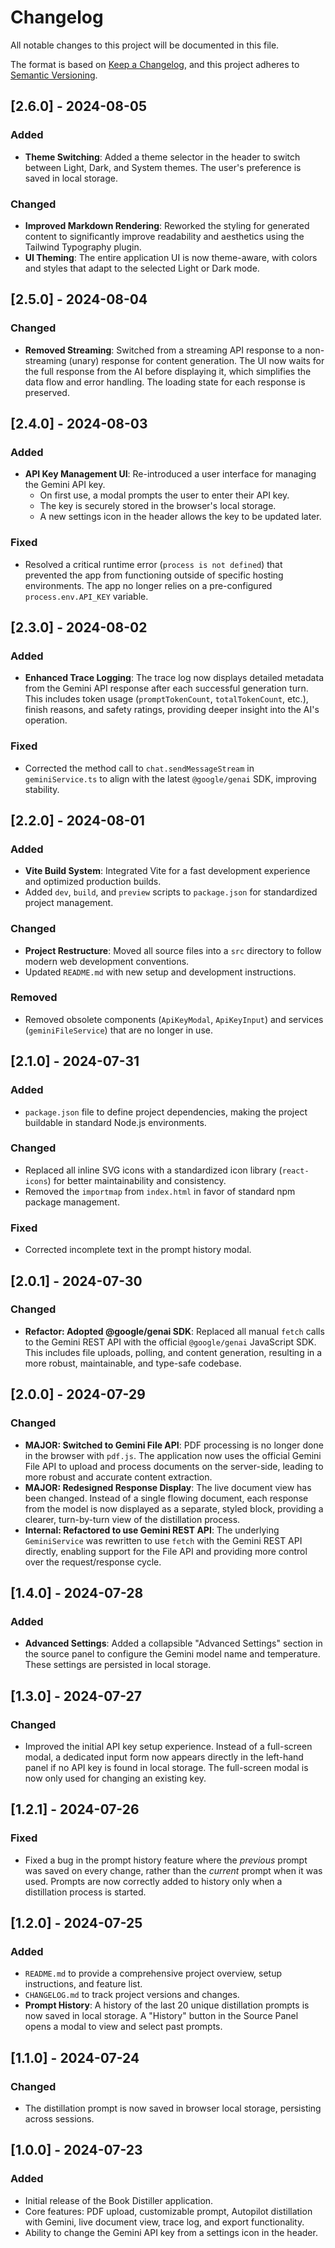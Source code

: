 # Changelog

All notable changes to this project will be documented in this file.

The format is based on [Keep a Changelog](https://keepachangelog.com/en/1.0.0/),
and this project adheres to [Semantic Versioning](https://semver.org/spec/v2.0.0.html).

## [2.6.0] - 2024-08-05

### Added
-   **Theme Switching**: Added a theme selector in the header to switch between Light, Dark, and System themes. The user's preference is saved in local storage.

### Changed
-   **Improved Markdown Rendering**: Reworked the styling for generated content to significantly improve readability and aesthetics using the Tailwind Typography plugin.
-   **UI Theming**: The entire application UI is now theme-aware, with colors and styles that adapt to the selected Light or Dark mode.

## [2.5.0] - 2024-08-04

### Changed
-   **Removed Streaming**: Switched from a streaming API response to a non-streaming (unary) response for content generation. The UI now waits for the full response from the AI before displaying it, which simplifies the data flow and error handling. The loading state for each response is preserved.

## [2.4.0] - 2024-08-03

### Added
-   **API Key Management UI**: Re-introduced a user interface for managing the Gemini API key.
    -   On first use, a modal prompts the user to enter their API key.
    -   The key is securely stored in the browser's local storage.
    -   A new settings icon in the header allows the key to be updated later.

### Fixed
-   Resolved a critical runtime error (`process is not defined`) that prevented the app from functioning outside of specific hosting environments. The app no longer relies on a pre-configured `process.env.API_KEY` variable.

## [2.3.0] - 2024-08-02

### Added
-   **Enhanced Trace Logging**: The trace log now displays detailed metadata from the Gemini API response after each successful generation turn. This includes token usage (`promptTokenCount`, `totalTokenCount`, etc.), finish reasons, and safety ratings, providing deeper insight into the AI's operation.

### Fixed
-   Corrected the method call to `chat.sendMessageStream` in `geminiService.ts` to align with the latest `@google/genai` SDK, improving stability.

## [2.2.0] - 2024-08-01

### Added
-   **Vite Build System**: Integrated Vite for a fast development experience and optimized production builds.
-   Added `dev`, `build`, and `preview` scripts to `package.json` for standardized project management.

### Changed
-   **Project Restructure**: Moved all source files into a `src` directory to follow modern web development conventions.
-   Updated `README.md` with new setup and development instructions.

### Removed
-   Removed obsolete components (`ApiKeyModal`, `ApiKeyInput`) and services (`geminiFileService`) that are no longer in use.

## [2.1.0] - 2024-07-31

### Added
-   `package.json` file to define project dependencies, making the project buildable in standard Node.js environments.

### Changed
-   Replaced all inline SVG icons with a standardized icon library (`react-icons`) for better maintainability and consistency.
-   Removed the `importmap` from `index.html` in favor of standard npm package management.

### Fixed
-   Corrected incomplete text in the prompt history modal.

## [2.0.1] - 2024-07-30

### Changed

-   **Refactor: Adopted @google/genai SDK**: Replaced all manual `fetch` calls to the Gemini REST API with the official `@google/genai` JavaScript SDK. This includes file uploads, polling, and content generation, resulting in a more robust, maintainable, and type-safe codebase.

## [2.0.0] - 2024-07-29

### Changed

-   **MAJOR: Switched to Gemini File API**: PDF processing is no longer done in the browser with `pdf.js`. The application now uses the official Gemini File API to upload and process documents on the server-side, leading to more robust and accurate content extraction.
-   **MAJOR: Redesigned Response Display**: The live document view has been changed. Instead of a single flowing document, each response from the model is now displayed as a separate, styled block, providing a clearer, turn-by-turn view of the distillation process.
-   **Internal: Refactored to use Gemini REST API**: The underlying `GeminiService` was rewritten to use `fetch` with the Gemini REST API directly, enabling support for the File API and providing more control over the request/response cycle.

## [1.4.0] - 2024-07-28

### Added

-   **Advanced Settings**: Added a collapsible "Advanced Settings" section in the source panel to configure the Gemini model name and temperature. These settings are persisted in local storage.

## [1.3.0] - 2024-07-27

### Changed

-   Improved the initial API key setup experience. Instead of a full-screen modal, a dedicated input form now appears directly in the left-hand panel if no API key is found in local storage. The full-screen modal is now only used for changing an existing key.

## [1.2.1] - 2024-07-26

### Fixed

-   Fixed a bug in the prompt history feature where the *previous* prompt was saved on every change, rather than the *current* prompt when it was used. Prompts are now correctly added to history only when a distillation process is started.

## [1.2.0] - 2024-07-25

### Added

-   `README.md` to provide a comprehensive project overview, setup instructions, and feature list.
-   `CHANGELOG.md` to track project versions and changes.
-   **Prompt History**: A history of the last 20 unique distillation prompts is now saved in local storage. A "History" button in the Source Panel opens a modal to view and select past prompts.

## [1.1.0] - 2024-07-24

### Changed

-   The distillation prompt is now saved in browser local storage, persisting across sessions.

## [1.0.0] - 2024-07-23

### Added

-   Initial release of the Book Distiller application.
-   Core features: PDF upload, customizable prompt, Autopilot distillation with Gemini, live document view, trace log, and export functionality.
-   Ability to change the Gemini API key from a settings icon in the header.